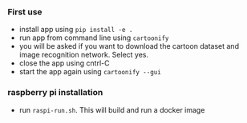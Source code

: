 ### First use

- install app using `pip install -e .`
- run app from command line using `cartoonify`
- you will be asked if you want to download the cartoon dataset and image recognition network. Select yes.
- close the app using cntrl-C
- start the app again using `cartoonify --gui`

### raspberry pi installation

- run `raspi-run.sh`. This will build and run a docker image